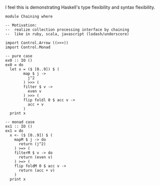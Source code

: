 <!--
{
  "title": "OPP style collection processing in Haskell",
  "date": "2016-04-11T06:00:10.000Z",
  "category": "",
  "tags": [
    "haskell"
  ],
  "draft": false
}
-->

I feel this is demonstrating Haskell's type flexibility and syntax flexibility.

```prettyprint
module Chaining where

-- Motivation:
--  realize collection processing interface by chaining
--  like in ruby, scala, javascript (lodash/underscore)

import Control.Arrow ((>>>))
import Control.Monad

-- pure case
ex0 :: IO ()
ex0 = do
  let x = ($ [0..9]) $ (
        map $ j ->
          j^2
        ) >>> (
        filter $ v ->
          even v
        ) >>> (
        flip foldl 0 $ acc v ->
          acc + v
        )
  print x

-- monad case
ex1 :: IO ()
ex1 = do
  x <- ($ [0..9]) $ (
    mapM $ j -> do
      return (j^2)
    ) >=> (
    filterM $ v -> do
      return (even v)
    ) >=> (
    flip foldM 0 $ acc v ->
      return (acc + v)
    )
  print x

```